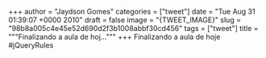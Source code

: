
+++
author = "Jaydson Gomes"
categories = ["tweet"]
date = "Tue Aug 31 01:39:07 +0000 2010"
draft = false
image = "{TWEET_IMAGE}"
slug = "98b8a005c4e45e52d690d2f3b1008abbf30cd456"
tags = ["tweet"]
title = """Finalizando a aula de hoj..."""
+++
Finalizando a aula de hoje #jQueryRules
